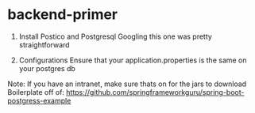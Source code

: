 # backend-primer

1. Install Postico and Postgresql
Googling this one was pretty straightforward

2. Configurations
Ensure that your application.properties is the same on your postgres db

Note: If you have an intranet, make sure thats on for the jars to download
Boilerplate off of: https://github.com/springframeworkguru/spring-boot-postgress-example
